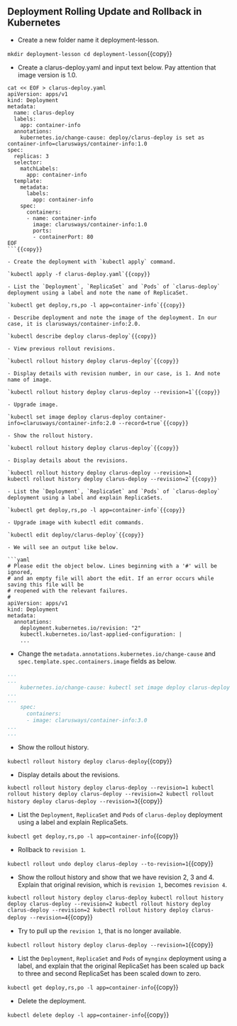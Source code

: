 ## Deployment Rolling Update and Rollback in Kubernetes

- Create a new folder name it deployment-lesson.

`mkdir deployment-lesson
cd deployment-lesson`{{copy}}

- Create a clarus-deploy.yaml and input text below. Pay attention that image version is 1.0.

```
cat << EOF > clarus-deploy.yaml
apiVersion: apps/v1
kind: Deployment
metadata:
  name: clarus-deploy
  labels:
    app: container-info
  annotations:
    kubernetes.io/change-cause: deploy/clarus-deploy is set as container-info=clarusways/container-info:1.0
spec:
  replicas: 3
  selector:
    matchLabels:
      app: container-info
  template:
    metadata:
      labels:
        app: container-info
    spec:
      containers:
      - name: container-info
        image: clarusways/container-info:1.0
        ports:
        - containerPort: 80
EOF
```{{copy}}

- Create the deployment with `kubectl apply` command.

`kubectl apply -f clarus-deploy.yaml`{{copy}}

- List the `Deployment`, `ReplicaSet` and `Pods` of `clarus-deploy` deployment using a label and note the name of ReplicaSet.

`kubectl get deploy,rs,po -l app=container-info`{{copy}}

- Describe deployment and note the image of the deployment. In our case, it is clarusways/container-info:2.0.

`kubectl describe deploy clarus-deploy`{{copy}}

- View previous rollout revisions.

`kubectl rollout history deploy clarus-deploy`{{copy}}

- Display details with revision number, in our case, is 1. And note name of image.

`kubectl rollout history deploy clarus-deploy --revision=1`{{copy}}

- Upgrade image.

`kubectl set image deploy clarus-deploy container-info=clarusways/container-info:2.0 --record=true`{{copy}}

- Show the rollout history.

`kubectl rollout history deploy clarus-deploy`{{copy}}

- Display details about the revisions.

`kubectl rollout history deploy clarus-deploy --revision=1
kubectl rollout history deploy clarus-deploy --revision=2`{{copy}}

- List the `Deployment`, `ReplicaSet` and `Pods` of `clarus-deploy` deployment using a label and explain ReplicaSets.

`kubectl get deploy,rs,po -l app=container-info`{{copy}}

- Upgrade image with kubectl edit commands.

`kubectl edit deploy/clarus-deploy`{{copy}}

- We will see an output like below.

```yaml
# Please edit the object below. Lines beginning with a '#' will be ignored,
# and an empty file will abort the edit. If an error occurs while saving this file will be
# reopened with the relevant failures.
#
apiVersion: apps/v1
kind: Deployment
metadata:
  annotations:
    deployment.kubernetes.io/revision: "2"
    kubectl.kubernetes.io/last-applied-configuration: |
    ...
```

- Change the `metadata.annotations.kubernetes.io/change-cause` and `spec.template.spec.containers.image` fields as below.

```yaml
...
...
    kubernetes.io/change-cause: kubectl set image deploy clarus-deploy container-info=clarusways/container-info:3.0
...
...
    spec:
      containers:
      - image: clarusways/container-info:3.0
...
...
```

- Show the rollout history.

`kubectl rollout history deploy clarus-deploy`{{copy}}

- Display details about the revisions.

`kubectl rollout history deploy clarus-deploy --revision=1
kubectl rollout history deploy clarus-deploy --revision=2
kubectl rollout history deploy clarus-deploy --revision=3`{{copy}}

- List the `Deployment`, `ReplicaSet` and `Pods` of `clarus-deploy` deployment using a label and explain ReplicaSets.

`kubectl get deploy,rs,po -l app=container-info`{{copy}}

- Rollback to `revision 1`.

`kubectl rollout undo deploy clarus-deploy --to-revision=1`{{copy}}

- Show the rollout history and show that we have revision 2, 3 and 4. Explain that original revision, which is `revision 1`, becomes `revision 4`.

`kubectl rollout history deploy clarus-deploy
kubectl rollout history deploy clarus-deploy --revision=2
kubectl rollout history deploy clarus-deploy --revision=2
kubectl rollout history deploy clarus-deploy --revision=4`{{copy}}

- Try to pull up the `revision 1`, that is no longer available.

`kubectl rollout history deploy clarus-deploy --revision=1`{{copy}}

- List the `Deployment`, `ReplicaSet` and `Pods` of `mynginx` deployment using a label, and explain that the original ReplicaSet has been scaled up back to three and second ReplicaSet has been scaled down to zero.

`kubectl get deploy,rs,po -l app=container-info`{{copy}}

- Delete the deployment.

`kubectl delete deploy -l app=container-info`{{copy}}
